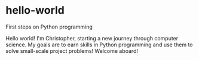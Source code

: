 # hello-world

First steps on Python programming

Hello world! I'm Christopher, starting a new journey through computer science.
My goals are to earn skills in Python programming and use them to solve small-scale project problems!
Welcome aboard!
